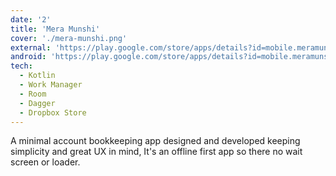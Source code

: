 ```yaml
---
date: '2'
title: 'Mera Munshi'
cover: './mera-munshi.png'
external: 'https://play.google.com/store/apps/details?id=mobile.meramunshi&hl=en-IN'
android: 'https://play.google.com/store/apps/details?id=mobile.meramunshi&hl=en-IN'
tech:
  - Kotlin
  - Work Manager
  - Room
  - Dagger
  - Dropbox Store
---
```


A minimal account bookkeeping app designed and developed keeping simplicity and great UX in mind, It's an offline first app so there no wait screen or loader.

